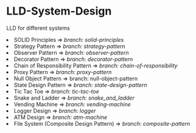 # LLD-System-Design
LLD for different systems
<li> SOLID Principles => <i>branch: solid-principles</i></li>
<li> Strategy Pattern => <i>branch: strategy-pattern </i></li>
<li> Observer Pattern => <i>branch: observer-pattern </i></li>
<li> Decorator Pattern => <i>branch: decorator-pattern </i></li>
<li> Chain of Responsibility Pattern => <i>branch: chain-of-responsibility</i></li>
<li> Proxy Pattern => <i>branch: proxy-pattern</i> </li>
<li> Null Object Pattern => <it>branch: null-object-pattern</it></li>
<li> State Design Pattern => <i> branch: state-design-pattern</i></li>
<li> Tic Tac Toe => <i> branch: tic-tac-toe </i></li>
<li> Snake and Ladder =>  <i>branch: snake_and_ladder</i></li>
<li> Vending Machine => <i>branch: vending-machine</i></li>
<li> Logger Design => <i> branch:  logger </i> </li>
<li> ATM Design => <i> branch: atm-machine </i></li>
<li> File System (Composite Design Pattern) => <i>branch: composite-pattern</i></li>

